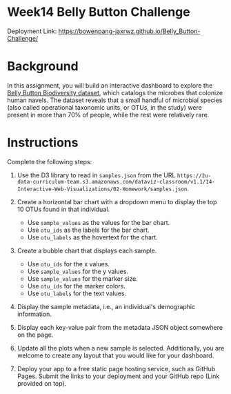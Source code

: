 # Week14 Belly Button Challenge

Deployment Link: https://bowenpang-jaxrwz.github.io/Belly_Button-Challenge/

# Background
In this assignment, you will build an interactive dashboard to explore the [Belly Button Biodiversity dataset](http://robdunnlab.com/projects/belly-button-biodiversity/), which catalogs the microbes that colonize human navels.
The dataset reveals that a small handful of microbial species (also called operational taxonomic units, or OTUs, in the study) were present in more than 70% of people, while the rest were relatively rare.

# Instructions
Complete the following steps:
1. Use the D3 library to read in ```samples.json``` from the URL ```https://2u-data-curriculum-team.s3.amazonaws.com/dataviz-classroom/v1.1/14-Interactive-Web-Visualizations/02-Homework/samples.json```.

2. Create a horizontal bar chart with a dropdown menu to display the top 10 OTUs found in that individual.
    * Use ```sample_values``` as the values for the bar chart.
    * Use ```otu_ids``` as the labels for the bar chart.
    * Use ```otu_labels``` as the hovertext for the chart.

3. Create a bubble chart that displays each sample.
    * Use ```otu_ids``` for the x values.
    * Use ```sample_values``` for the y values.
    * Use ```sample_values``` for the marker size.
    * Use ```otu_ids``` for the marker colors.
    * Use ```otu_labels``` for the text values.

4. Display the sample metadata, i.e., an individual's demographic information.

5. Display each key-value pair from the metadata JSON object somewhere on the page.

6. Update all the plots when a new sample is selected. Additionally, you are welcome to create any layout that you would like for your dashboard.

7. Deploy your app to a free static page hosting service, such as GitHub Pages. Submit the links to your deployment and your GitHub repo (Link provided on top).
